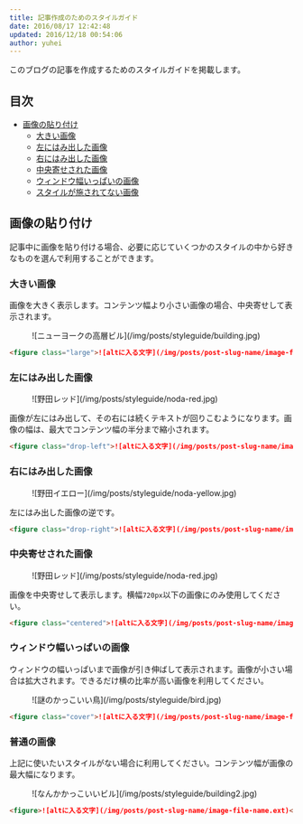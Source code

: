```yaml
---
title: 記事作成のためのスタイルガイド
date: 2016/08/17 12:42:48
updated: 2016/12/18 00:54:06
author: yuhei
---
```

このブログの記事を作成するためのスタイルガイドを掲載します。

<!-- more -->

## 目次

- [画像の貼り付け](#画像の貼り付け)
  - [大きい画像](#大きい画像)
  - [左にはみ出した画像](#左にはみ出した画像)
  - [右にはみ出した画像](#右にはみ出した画像)
  - [中央寄せされた画像](#中央寄せされた画像)
  - [ウィンドウ幅いっぱいの画像](#ウィンドウ幅いっぱいの画像)
  - [スタイルが施されてない画像](#スタイルが施されてない画像)

## 画像の貼り付け

記事中に画像を貼り付ける場合、必要に応じていくつかのスタイルの中から好きなものを選んで利用することができます。

### 大きい画像

画像を大きく表示します。コンテンツ幅より小さい画像の場合、中央寄せして表示されます。

<figure class="large">![ニューヨークの高層ビル](/img/posts/styleguide/building.jpg)</figure>

```markdown
<figure class="large">![altに入る文字](/img/posts/post-slug-name/image-file-name.ext)</figure>
```

### 左にはみ出した画像

<figure class="drop-left">![野田レッド](/img/posts/styleguide/noda-red.jpg)</figure>

画像が左にはみ出して、その右には続くテキストが回りこむようになります。画像の幅は、最大でコンテンツ幅の半分まで縮小されます。

```markdown
<figure class="drop-left">![altに入る文字](/img/posts/post-slug-name/image-file-name.ext)</figure>
```

### 右にはみ出した画像

<figure class="drop-right">![野田イエロー](/img/posts/styleguide/noda-yellow.jpg)</figure>

左にはみ出した画像の逆です。

```markdown
<figure class="drop-right">![altに入る文字](/img/posts/post-slug-name/image-file-name.ext)</figure>
```

### 中央寄せされた画像

<figure class="centered">![野田レッド](/img/posts/styleguide/noda-red.jpg)</figure>

画像を中央寄せして表示します。横幅`720px`以下の画像にのみ使用してください。

```markdown
<figure class="centered">![altに入る文字](/img/posts/post-slug-name/image-file-name.ext)</figure>
```

### ウィンドウ幅いっぱいの画像

ウィンドウの幅いっぱいまで画像が引き伸ばして表示されます。画像が小さい場合は拡大されます。できるだけ横の比率が高い画像を利用してください。

<figure class="cover">![謎のかっこいい鳥](/img/posts/styleguide/bird.jpg)</figure>

```markdown
<figure class="cover">![altに入る文字](/img/posts/post-slug-name/image-file-name.ext)</figure>
```

### 普通の画像

上記に使いたいスタイルがない場合に利用してください。コンテンツ幅が画像の最大幅になります。

<figure>![なんかかっこいいビル](/img/posts/styleguide/building2.jpg)</figure>

```markdown
<figure>![altに入る文字](/img/posts/post-slug-name/image-file-name.ext)</figure>
```
